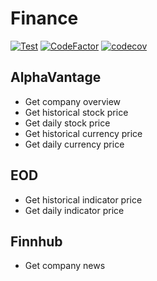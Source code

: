 # Finance

[![Test](https://github.com/kristof12345/Finance/actions/workflows/test.yml/badge.svg)](https://github.com/kristof12345/Finance/actions/workflows/test.yml)
[![CodeFactor](https://www.codefactor.io/repository/github/kristof12345/finance/badge)](https://www.codefactor.io/repository/github/kristof12345/finance)
[![codecov](https://codecov.io/gh/kristof12345/Finance/branch/master/graph/badge.svg?token=8CorL7rnKs)](https://codecov.io/gh/kristof12345/Finance)

## AlphaVantage
* Get company overview
* Get historical stock price
* Get daily stock price
* Get historical currency price
* Get daily currency price

## EOD
* Get historical indicator price
* Get daily indicator price

## Finnhub
* Get company news
